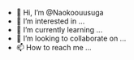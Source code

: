 - 👋 Hi, I’m @Naokoouusuga
- 👀 I’m interested in ...
- 🌱 I’m currently learning ...
- 💞️ I’m looking to collaborate on ...
- 📫 How to reach me ...

<!---
Naokoouusuga/Naokoouusuga is a ✨ special ✨ repository because its `README.md` (this file) appears on your GitHub profile.
You can click the Preview link to take a look at your changes.
--->
